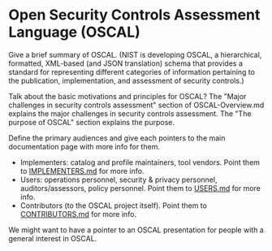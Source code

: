 # Open Security Controls Assessment Language (OSCAL) 

Give a brief summary of OSCAL. (NIST is developing OSCAL, a hierarchical, formatted, XML-based (and JSON translation) schema that provides a standard for representing different categories of information pertaining to the publication, implementation, and assessment of security controls.)

Talk about the basic motivations and principles for OSCAL? The "Major challenges in security controls assessment" section of OSCAL-Overview.md explains the major challenges in security controls assessment. The "The purpose of OSCAL" section explains the purpose.

Define the primary audiences and give each pointers to the main documentation page with more info for them. 
* Implementers: catalog and profile maintainers, tool vendors. Point them to [IMPLEMENTERS.md](IMPLEMENTERS.md) for more info.  
* Users: operations personnel, security & privacy personnel, auditors/assessors, policy personnel. Point them to [USERS.md](USERS.md) for more info.
* Contributors (to the OSCAL project itself). Point them to [CONTRIBUTORS.md](CONTRIBUTORS.md) for more info.

We might want to have a pointer to an OSCAL presentation for people with a general interest in OSCAL.
